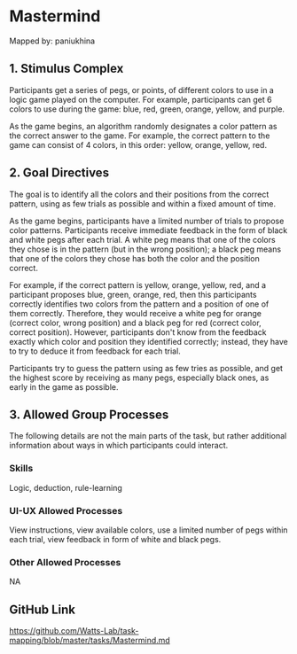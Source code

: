 # Mastermind

Mapped by: paniukhina 

## 1. Stimulus Complex 
Participants get a series of pegs, or points, of different colors to use in a logic game played on the computer. For example, participants can get 6 colors to use during the game: blue, red, green, orange, yellow, and purple.

As the game begins, an algorithm randomly designates a color pattern as the correct answer to the game. For example, the correct pattern to the game can consist of 4 colors, in this order: yellow, orange, yellow, red.

## 2. Goal Directives 
The goal is to identify all the colors and their positions from the correct pattern, using as few trials as possible and within a fixed amount of time.

As the game begins, participants have a limited number of trials to propose color patterns. Participants receive immediate feedback in the form of black and white pegs after each trial. A white peg means that one of the colors they chose is in the pattern (but in the wrong position); a black peg means that one of the colors they chose has both the color and the position correct.

For example, if the correct pattern is yellow, orange, yellow, red, and a participant proposes blue, green, orange, red, then this participants correctly identifies two colors from the pattern and a position of one of them correctly. Therefore, they would receive a white peg for orange (correct color, wrong position) and a black peg for red (correct color, correct position). However, participants don't know from the feedback exactly which color and position they identified correctly; instead, they have to try to deduce it from feedback for each trial.

Participants try to guess the pattern using as few tries as possible, and get the highest score by receiving as many pegs, especially black ones, as early in the game as possible.

## 3. Allowed Group Processes 
The following details are not the main parts of the task, but rather additional information about ways in which participants could interact.

### Skills 
Logic, deduction, rule-learning

### UI-UX Allowed Processes
View instructions, view available colors, use a limited number of pegs within each trial, view feedback in form of white and black pegs.

### Other Allowed Processes
NA

## GitHub Link 
https://github.com/Watts-Lab/task-mapping/blob/master/tasks/Mastermind.md
